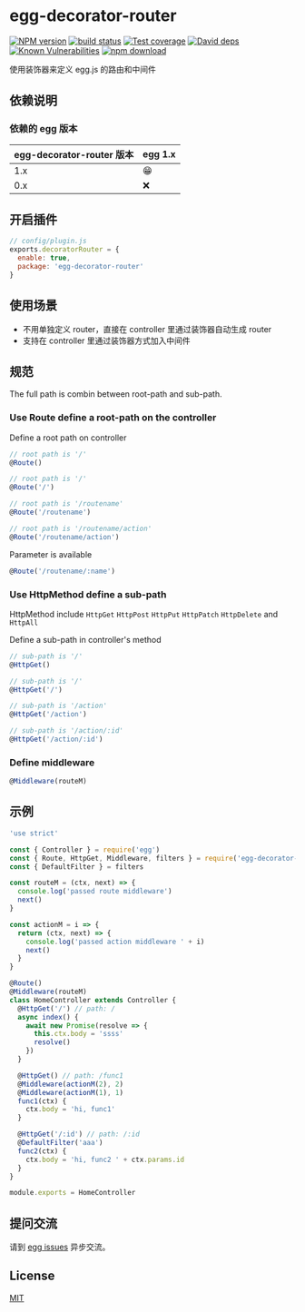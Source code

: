 # egg-decorator-router

[![NPM version][npm-image]][npm-url]
[![build status][travis-image]][travis-url]
[![Test coverage][codecov-image]][codecov-url]
[![David deps][david-image]][david-url]
[![Known Vulnerabilities][snyk-image]][snyk-url]
[![npm download][download-image]][download-url]

[npm-image]: https://img.shields.io/npm/v/egg-decorator-router.svg?style=flat-square
[npm-url]: https://npmjs.org/package/egg-decorator-router
[travis-image]: https://img.shields.io/travis/fyl080801/egg-decorator-router.svg?style=flat-square
[travis-url]: https://travis-ci.org/fyl080801/egg-decorator-router.svg?branch=master
[codecov-image]: https://img.shields.io/codecov/c/github/fyl080801/egg-decorator-router.svg?style=flat-square
[codecov-url]: https://codecov.io/github/fyl080801/egg-decorator-router?branch=master
[david-image]: https://img.shields.io/david/fyl080801/egg-decorator-router.svg?style=flat-square
[david-url]: https://david-dm.org/fyl080801/egg-decorator-router
[snyk-image]: https://snyk.io/test/npm/egg-decorator-router/badge.svg?style=flat-square
[snyk-url]: https://snyk.io/test/npm/egg-decorator-router
[download-image]: https://img.shields.io/npm/dm/egg-decorator-router.svg?style=flat-square
[download-url]: https://npmjs.org/package/egg-decorator-router

使用装饰器来定义 egg.js 的路由和中间件

## 依赖说明

### 依赖的 egg 版本

| egg-decorator-router 版本 | egg 1.x |
| ------------------------- | ------- |
| 1.x                       | 😁      |
| 0.x                       | ❌      |

## 开启插件

```js
// config/plugin.js
exports.decoratorRouter = {
  enable: true,
  package: 'egg-decorator-router'
}
```

## 使用场景

- 不用单独定义 router，直接在 controller 里通过装饰器自动生成 router
- 支持在 controller 里通过装饰器方式加入中间件

## 规范

The full path is combin between root-path and sub-path.

### Use Route define a root-path on the controller

Define a root path on controller

```javascript
// root path is '/'
@Route()

// root path is '/'
@Route('/')

// root path is '/routename'
@Route('/routename')

// root path is '/routename/action'
@Route('/routename/action')
```

Parameter is available

```javascript
@Route('/routename/:name')
```

### Use HttpMethod define a sub-path

HttpMethod include `HttpGet` `HttpPost` `HttpPut` `HttpPatch` `HttpDelete` and `HttpAll`

Define a sub-path in controller's method

```javascript
// sub-path is '/'
@HttpGet()

// sub-path is '/'
@HttpGet('/')

// sub-path is '/action'
@HttpGet('/action')

// sub-path is '/action/:id'
@HttpGet('/action/:id')
```

### Define middleware

```javascript
@Middleware(routeM)
```

## 示例

```javascript
'use strict'

const { Controller } = require('egg')
const { Route, HttpGet, Middleware, filters } = require('egg-decorator-router')
const { DefaultFilter } = filters

const routeM = (ctx, next) => {
  console.log('passed route middleware')
  next()
}

const actionM = i => {
  return (ctx, next) => {
    console.log('passed action middleware ' + i)
    next()
  }
}

@Route()
@Middleware(routeM)
class HomeController extends Controller {
  @HttpGet('/') // path: /
  async index() {
    await new Promise(resolve => {
      this.ctx.body = 'ssss'
      resolve()
    })
  }

  @HttpGet() // path: /func1
  @Middleware(actionM(2), 2)
  @Middleware(actionM(1), 1)
  func1(ctx) {
    ctx.body = 'hi, func1'
  }

  @HttpGet('/:id') // path: /:id
  @DefaultFilter('aaa')
  func2(ctx) {
    ctx.body = 'hi, func2 ' + ctx.params.id
  }
}

module.exports = HomeController
```

## 提问交流

请到 [egg issues](https://github.com/fyl080801/egg-decorator-router/issues) 异步交流。

## License

[MIT](LICENSE)
